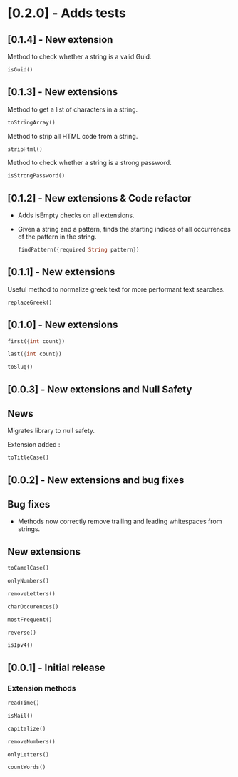 # [0.2.0] - Adds tests

## [0.1.4] - New extension

Method to check whether a string is a valid Guid.

```dart
isGuid()
```

## [0.1.3] - New extensions

Method to get a list of characters in a string.

```dart
toStringArray()
```

Method to strip all HTML code from a string.

```dart
stripHtml()
```

Method to check whether a string is a strong password.

```dart
isStrongPassword()
```

## [0.1.2] - New extensions & Code refactor

* Adds isEmpty checks on all extensions.

* Given a string and a pattern, finds the starting indices of all occurrences of the pattern in the string.

    ```dart
    findPattern({required String pattern})
    ```

## [0.1.1] - New extensions

Useful method to normalize greek text for more performant text searches.

```dart
replaceGreek()
```

## [0.1.0] - New extensions

```dart
first({int count})
```

```dart
last({int count})
```

```dart
toSlug()
```

## [0.0.3] - New extensions and Null Safety

## News

Migrates library to null safety.

Extension added :

```dart
toTitleCase()
```

## [0.0.2] - New extensions and bug fixes

## Bug fixes

* Methods now correctly remove trailing and leading whitespaces from strings.

## New extensions

```dart
toCamelCase()
```

```dart
onlyNumbers()
```

```dart
removeLetters()
```

```dart
charOccurences()
```

```dart
mostFrequent()
```

```dart
reverse()
```

```dart
isIpv4()
```

## [0.0.1] - Initial release

### Extension methods

```dart
readTime()
```

```dart
isMail()
```

```dart
capitalize()
```

```dart
removeNumbers()
```

```dart
onlyLetters()
```

```dart
countWords()
```
